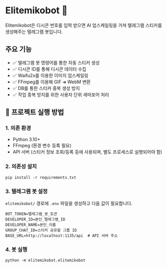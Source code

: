 # Elitemikobot 🌸

Elitemikobot은 디시콘 번호를 입력 받으면 AI 업스케일링을 거쳐 텔레그램 스티커를 생성해주는 텔레그램 봇입니다.

## 주요 기능

- ✅ 텔레그램 봇 명령어를 통한 자동 스티커 생성
- ✅ 디시콘 ID를 통해 디시콘 데이터 수집
- ✅ Waifu2x를 이용한 이미지 업스케일링
- ✅ FFmpeg를 이용해 GIF ➜ WebM 변환
- ✅ DB를 통한 스티커 중복 생성 방지
- ✅ 작업 중복 방지를 위한 사용자 단위 세마포어 처리


## 🚀 프로젝트 실행 방법

### 1. 의존 환경

- Python 3.10+
- FFmpeg (환경 변수 등록 필요)
- API 서버 (스티커 정보 조회/등록 등에 사용되며, 별도 프로세스로 실행되어야 함)

### 2. 의존성 설치

```
pip install -r requirements.txt
```

### 3. 텔레그램 봇 설정

`elitemikobot/` 경로에 `.env` 파일을 생성하고 다음 값이 필요합니다.

```env
BOT_TOKEN=텔레그램_봇_토큰
DEVELOPER_ID=본인_텔레그램_ID
DEVELOPER_NAME=본인_이름
GROUP_CHAT_ID=스티커 공유할 그룹 ID
BASE_URL=http://localhost:1135/api  # API 서버 주소
```

### 4. 봇 실행

```
python -m elitemikobot.elitemikobot
```
